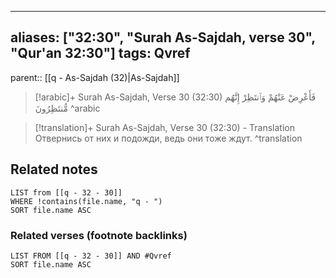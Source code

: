 
---
aliases: ["32:30", "Surah As-Sajdah, verse 30", "Qur'an 32:30"]
tags: Qvref
---

parent:: [[q - As-Sajdah (32)|As-Sajdah]]

> [!arabic]+ Surah As-Sajdah, Verse 30 (32:30)
> <span class="quran-arabic">فَأَعْرِضْ عَنْهُمْ وَٱنتَظِرْ إِنَّهُم مُّنتَظِرُونَ</span>
^arabic

> [!translation]+ Surah As-Sajdah, Verse 30 (32:30) - Translation
> Отвернись от них и подожди, ведь они тоже ждут.
^translation



## Related notes
```dataview
LIST from [[q - 32 - 30]]
WHERE !contains(file.name, "q - ")
SORT file.name ASC
```

### Related verses (footnote backlinks)
```dataview
LIST FROM [[q - 32 - 30]] AND #Qvref
SORT file.name ASC
```

